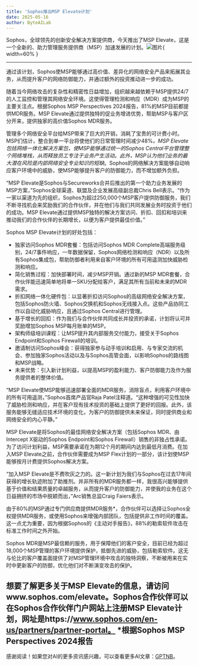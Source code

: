 ```yaml
---
title: 'Sophos推出MSP Elevate计划'
date: 2025-05-16
author: ByteAILab
---
```


Sophos，全球领先的创新安全解决方案提供商，今天推出了MSP Elevate，这是一个全新的、助力管理服务提供商（MSP）加速发展的计划。![图片](https://ai-techpark.com/wp-content/uploads/Sophos-Accelerates.jpg){ width=60% }

---
通过该计划，Sophos使MSP能够通过高价值、差异化的网络安全产品来拓展其业务，从而提升客户的网络防御能力，并通过额外的投资推动进一步的成功。

随着当今网络攻击的复杂性和精密性日益增加，组织越来越依赖于MSP提供24/7的人工监控和管理其网络安全环境。这使得管理检测和响应（MDR）成为MSP的主要关注点。根据Sophos MSP Perspectives 2024报告，81%的MSP目前都提供MDR服务。MSP Elevate通过提供独特的促业务增进优势，帮助MSP与客户区分开来，提供独家的高价值Sophos MDR服务。

管理多个网络安全平台给MSP带来了巨大的开销，消耗了宝贵的可计费小时。MSP们估计，整合到单一平台将使他们的日常管理时间减少48%*。MSP Elevate包括网络一体化解决方案包，使MSP能够通过统一的Sophos Central平台管理整个网络堆栈，从而释放员工专注于业务产生活动。此外，MSP认为他们业务的最大潜在风险是内部网络安全专业知识的短缺*。Sophos的网络解决方案能够自动响应客户环境中的威胁，使MSP能够提升客户的防御能力，而不增加额外负担。

“MSP Elevate是Sophos与Secureworks合并后推出的第一个助力业务发展的MSP方案，”Sophos全球渠道、联盟及企业发展高级副总裁Chris Bell表示。“作为一家以渠道为先的组织，Sophos为超过250,000个MSP客户提供防御服务，我们不断寻找机会来奖励我们的合作伙伴，并在他们与我们共同发展业务时投资于他们的成功。MSP Elevate通过提供MSP独特的解决方案访问、折扣、回扣和培训来推动我们的合作伙伴的长期增长，以便为客户提供最佳价值。”

Sophos MSP Elevate计划的好处包括：

- 独家访问Sophos MDR套餐：包括访问Sophos MDR Complete高端服务级别，24/7事件响应，一年数据保留，Sophos网络检测和响应（NDR）以及所有Sophos集成包，帮助防御者利用来自客户环境的所有可用遥测加快威胁检测和响应。
- 简化销售过程：加快部署时间，减少MSP开销。通过新的MSP MDR套餐，合作伙伴能迅速简单地将单一SKU分配给客户，满足其所有当前和未来的MDR需求。
- 折扣网络一体化硬件包：以显著折扣访问Sophos的高级网络安全解决方案，包括Sophos防火墙、Sophos交换机和Sophos无线接入点。这些产品协同工作以自动化威胁响应，且通过Sophos Central进行管理。
- 基于增长的回扣：作为我们与合作伙伴共同成长并投资的承诺，计划将认可并奖励增加Sophos MSP每月账单的MSP。
- 架构师级培训课程：让MSP提升其内部服务交付能力，接受关于Sophos Endpoint和Sophos Firewall的培训。
- 邀请制访问Sophos峰会：获得独家参与动手培训和启用、与专家交流的机会、参加独家Sophos活动以及与Sophos高管会面，以影响Sophos的路线图和MSP战略。
- 未来优势：引入新计划利益，以提高MSP的盈利能力、客户防御能力及作为服务提供者的整体价值。

“MSP Elevate使MSP能够迅速部署全面的MDR服务，消除盲点，利用客户环境中的所有可用遥测，”Sophos首席产品官Raja Patel注释道。“这种增强的可见性加快了威胁检测和响应，并在客户现有技术投资的基础上提供了更好的回报。此外，该服务能够无缝适应技术环境的变化，为客户的防御提供未来保证，同时提供商业和网络安全的内心平静。”

MSP Elevate是将Sophos的最佳网络安全解决方案（包括Sophos MDR、由Intercept X驱动的Sophos Endpoint和Sophos Firewall）销售的非独占性承诺。为了访问计划利益，MSP需要承诺在为期12个月的期间内达到最低月消费。在加入MSP Elevate之前，合作伙伴需要成为MSP Flex计划的一部分，该计划使MSP能够按月计费提供Sophos解决方案。

“加入MSP Elevate是不费吹灰之力的。这一新计划为我们与Sophos在过去17年间获得的增长轨迹附加了助推剂。并非所有的MDR服务都一样，我很高兴能够提供基于价值和结果质量的卓越服务，从而提升客户的防御能力，并使我的业务在这个日益拥挤的市场中脱颖而出，”Arc销售总监Craig Faiers表示。

由于80%的MSP通过专门供应商提供MDR服务*，合作伙伴可以选择让Sophos全权提供MDR服务，或使用Sophos来增强内部团队，包括提供非工作时间的覆盖。这一点尤为重要，因为根据Sophos的《主动对手报告》，88%的勒索软件攻击在标准工作时间之外开始。

Sophos MDR是MSP最信赖的服务，用于保障他们的客户安全，目前已经为超过18,000个MSP管理的客户环境提供保护，抵御先进的威胁，包括勒索软件。这无与伦比的客户覆盖面提供了对MSP管理环境中攻击的独特洞察，不断被用来在实时中更新客户的防御，优化他们对不断演变攻击的保护。

想要了解更多关于MSP Elevate的信息，请访问www.sophos.com/elevate。Sophos合作伙伴可以在Sophos合作伙伴门户网站上注册MSP Elevate计划，网址是https://www.sophos.com/en-us/partners/partner-portal。
*根据Sophos MSP Perspectives 2024报告
---
感谢阅读！如果您对AI的更多资讯感兴趣，可以查看更多AI文章：[GPTNB](https://gptnb.com)。